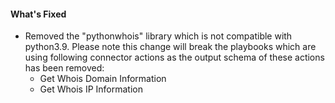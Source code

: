 #### What's Fixed
- Removed the "pythonwhois" library which is not compatible with python3.9.
  Please note this change will break the playbooks which are using following connector actions as the output schema of these actions has been removed:
    - Get Whois Domain Information
    - Get Whois IP Information